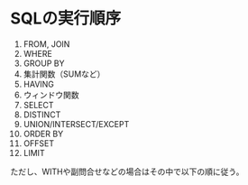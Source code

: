 # SQLの実行順序

1. FROM, JOIN
2. WHERE
3. GROUP BY
4. 集計関数（SUMなど）
5. HAVING
6. ウィンドウ関数
7. SELECT
8. DISTINCT
9. UNION/INTERSECT/EXCEPT
10. ORDER BY
11. OFFSET
12. LIMIT

ただし、WITHや副問合せなどの場合はその中で以下の順に従う。
